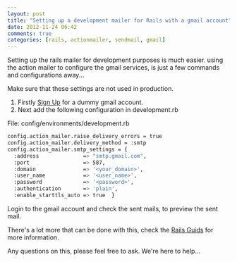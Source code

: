 ```yaml
---
layout: post
title: "Setting up a development mailer for Rails with a gmail account"
date: 2012-11-24 06:42
comments: true
categories: [rails, actionmailer, sendmail, gmail]
---
```


Setting up the rails mailer for development purposes is much easier. using the
action mailer to configure the gmail services, is just a few commands and
configurations away...

Make sure that these settings are not used in production. 

1. Firstly [Sign Up](https://accounts.google.com/SignUp) for a dummy gmail account. 
2. Next add the following configuration in development.rb

File: config/environments/development.rb

```sh
config.action_mailer.raise_delivery_errors = true
config.action_mailer.delivery_method = :smtp
config.action_mailer.smtp_settings = {
  :address              => "smtp.gmail.com",
  :port                 => 587,
  :domain               => '<your_domain>',
  :user_name            => '<user_name>',
  :password             => '<password>',
  :authentication       => 'plain',
  :enable_starttls_auto => true  }
```

Login to the gmail account and check the sent mails, to preview the sent mail.

There's a lot more that can be done with this, check the [Rails Guids](http://guides.rubyonrails.org/action_mailer_basics.html#action-mailer-configuration-for-gmail) for more information.


Any questions on this, please feel free to ask. We're here to help...

